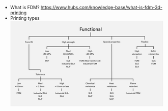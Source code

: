 - What is FDM? https://www.hubs.com/knowledge-base/what-is-fdm-3d-printing
- Printing types ![](attachments/3D%20Printing.png)